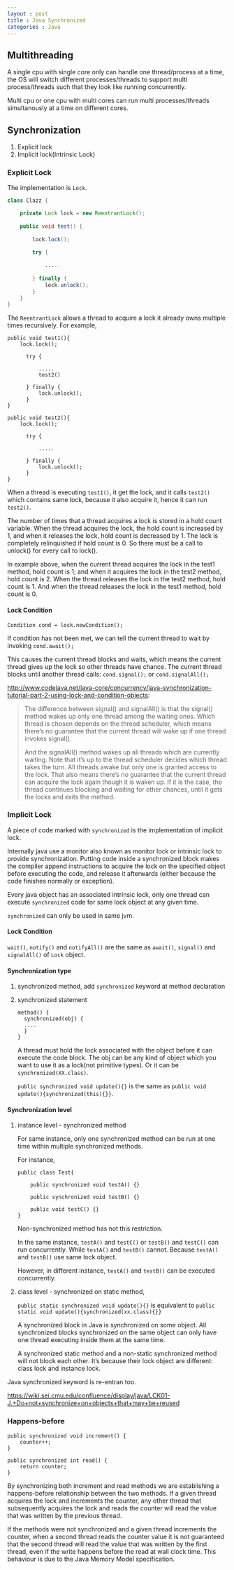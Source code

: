 ```yaml
---
layout : post
title : Java Synchronized
categories : Java
---
```


## Multithreading

  A single cpu with single core only can handle one thread/process at a time, the OS will switch different processes/threads
  to support multi process/threads such that they look like running concurrently.
  
  Multi cpu or one cpu with multi cores can run multi processes/threads simultanously at a time on different cores.
  
## Synchronization

  1. Explicit lock
  2. Implicit lock(Intrinsic Lock)
  
### Explicit Lock

  The implementation is `Lock`.

```Java
class Clazz {

    private Lock lock = new ReentrantLock();
 
    public void test() {
    
        lock.lock();
 
        try {
 
            .....
 
        } finally {
            lock.unlock(); 
        }
    }
}
```

  The `ReentrantLock` allows a thread to acquire a lock it already owns multiple times recursively. For example,
  
  ```
  public void test1(){
      lock.lock();
 
        try {
 
            .....
            test2()
 
        } finally {
            lock.unlock(); 
        }
  }
  
  public void test2(){
      lock.lock();
 
        try {
 
            .....
 
        } finally {
            lock.unlock(); 
        }
  }
  ```
  
  When a thread is executing `test1()`, it get the lock, and it calls `test2()` which contains same lock, 
  because it also acquire it, hence it can run `test2()`. 
  
  The number of times that a thread acquires a lock is stored in a hold count variable. 
  When the thread acquires the lock, the hold count is increased by 1, and when it releases the lock, hold count is 
  decreased by 1. The lock is completely relinquished if hold count is 0. So there must be a call to unlock() for every call 
  to lock().
  
  In example above, when the current thread acquires the lock in the test1 method, hold count is 1; 
  and when it acquires the lock in the test2 method, hold count is 2. 
  When the thread releases the lock in the test2 method, hold count is 1. 
  And when the thread releases the lock in the test1 method, hold count is 0.
  
#### Lock Condition

  `Condition cond = lock.newCondition();`
  
  If condition has not been met, we can tell the current thread to wait by invoking `cond.await();`
  
  This causes the current thread blocks and waits, which means the current thread gives up the lock so other threads have 
  chance. The current thread blocks until another thread calls:
  `cond.signal();` or `cond.signalAll();`
  
  http://www.codejava.net/java-core/concurrency/java-synchronization-tutorial-part-2-using-lock-and-condition-objects:
  > The difference between signal() and signalAll() is that the signal() method wakes up only one thread among the waiting 
  > ones. Which thread is chosen depends on the thread scheduler, which means there’s no guarantee that the current thread 
  > will wake up if one thread invokes signal().
  > 
  > And the signalAll() method wakes up all threads which are currently waiting. Note that it’s up to the thread scheduler 
  > decides which thread takes the turn. All threads awake but only one is granted access to the lock. 
  > That also means there’s no guarantee that the current thread can acquire the lock again though it is waken up. 
  > If it is the case, the thread continues blocking and waiting for other chances, until it gets the locks and exits the 
  > method.
   
### Implicit Lock

  A piece of code marked with `synchronized` is the implementation of implicit lock.
  
  Internally java use a monitor also known as monitor lock or intrinsic lock to provide synchronization. 
  Putting code inside a synchronized block makes the compiler append instructions to acquire the lock on the specified object before 
  executing the code, and release it afterwards (either because the code finishes normally or exception). 
  
  Every java object has an associated intrinsic lock, only one thread can execute `synchronized` code for same lock object 
  at any given time.
  
  `synchronized` can only be used in same jvm.

#### Lock Condition

  `wait()`, `notify()` and `notifyAll()` are the same as `await()`, `signal()` and `signalAll()` of `Lock` object.

#### Synchronization type

  1. synchronized method, add `synchronized` keyword at method declaration
     
  2. synchronized statement
  
     ```
     method() {
       synchronized(obj) {
       ....
       }
     }
     ```
     
     A thread must hold the lock associated with the object before it can execute the code block. 
     The obj can be any kind of object which you want to use it as a lock(not primitive types).
     Or it can be `synchronized(XX.class)`.
     
     `public synchronized void update(){}` is the same as `public void update(){synchronized(this){}}`.
  
#### Synchronization level

  1. instance level - synchronized method
  
     For same instance, only one synchronized method can be run at one time within multiple synchronized methods.
     
     For instance, 
     ```
     public class Test{
     
         public synchronized void testA() {}
         
         public synchronized void testB() {}
         
         public void testC() {}
     }
     ```
     
     Non-synchronized method has not this restriction. 
     
     In the same instance, `testA()` and `testC()` or `testB()` and `testC()` can run concurrently. 
     While `testA()` and `testB()` cannot. Because `testA()` and `testB()` use same lock object.
     
     However, in different instance, `testA()` and `testB()` can be executed concurrently.
     
  2. class level - synchronized on static method, 
     
     `public static synchronized void update(){}` is equivalent to 
     `public static void update(){synchronized(xx.class){}}`
     
      A synchronized block in Java is synchronized on some object. 
      All synchronized blocks synchronized on the same object can only have one thread executing inside them at the same time. 
      
      A synchronized static method and a non-static synchronized method will not block each other. 
      It’s because their lock object are different: class lock and instance lock.
   
Java synchronized keyword is re-entran too.

https://wiki.sei.cmu.edu/confluence/display/java/LCK01-J.+Do+not+synchronize+on+objects+that+may+be+reused

### Happens-before

  ```
  public synchronized void increment() {
      counter++;
  }

  public synchronized int read() {
      return counter;
  }
  ```

  By synchronizing both increment and read methods we are establishing a happens-before relationship between the two 
  methods. If a given thread acquires the lock and increments the counter, any other thread that subsequently acquires the 
  lock and reads the counter will read the value that was written by the previous thread.

  If the methods were not synchronized and a given thread increments the counter, when a second thread reads the counter 
  value it is not guaranteed that the second thread will read the value that was written by the first thread, even if the 
  write happens before the read at wall clock time. This behaviour is due to the Java Memory Model specification.
